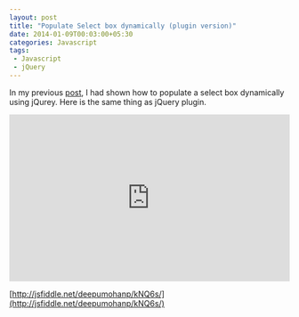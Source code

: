 ```yaml
---
layout: post
title: "Populate Select box dynamically (plugin version)"
date: 2014-01-09T00:03:00+05:30
categories: Javascript
tags:
 - Javascript
 - jQuery
---
```


In my previous [post](/populate-select-box-options-dynamically/), I had
shown how to populate a select box dynamically using jQurey. Here is the same
thing as jQuery plugin.

<iframe width="100%" height="300" src="http://jsfiddle.net/deepumohanp/kNQ6s/embedded/" allowfullscreen="allowfullscreen" frameborder="0"></iframe>

[http://jsfiddle.net/deepumohanp/kNQ6s/](http://jsfiddle.net/deepumohanp/kNQ6s/)
